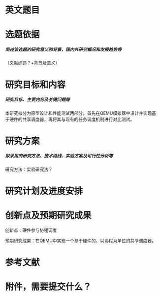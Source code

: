 # 英文题目

# 选题依据
##### 简述该选题的研究意义和背景，国内外研究概况和发展趋势等

（文献综述？+背景及意义）

# 研究目标和内容
##### 研究目标、主要内容及关键问题等

本研究拟分为原型设计和性能测试两部分。首先在QEMU模拟器中设计并实现基于硬件的共享调度器，再将其与现有的任务调度机制进行对比测试。

# 研究方案
##### 拟采用的研究方法、技术路线、实验方案及可行性分析等

研究方法：实验研究法？

# 研究计划及进度安排

# 创新点及预期研究成果

创新点：硬件参与协程调度

预期研究成果：在QEMU中实现一个基于硬件的、以协程为单位的共享调度器。

# 参考文献

# 附件，需要提交什么？